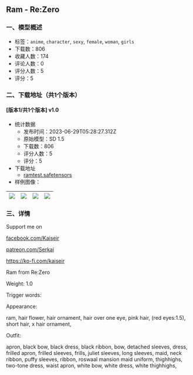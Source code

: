 ## Ram - Re:Zero
### 一、模型概述

- 标签：`anime`, `character`, `sexy`, `female`, `woman`, `girls`
- 下载数：806
- 收藏人数：174
- 评论人数：0
- 评分人数：5
- 评分：5

### 二、下载地址（共1个版本）

#### [版本1/共1个版本] v1.0

- 统计数据
  - 发布时间：2023-06-29T05:28:27.312Z
  - 原始模型：SD 1.5
  - 下载数：806
  - 评分人数：5
  - 评分：5
- 下载地址
  - [ramtest.safetensors](https://civitai.com/api/download/models/106375)
- 样例图像：

| <img src="https://image.civitai.com/xG1nkqKTMzGDvpLrqFT7WA/c7608f28-b3b5-44b9-8e23-db9bc2c37524/width=450/1330440.jpeg" /> | <img src="https://image.civitai.com/xG1nkqKTMzGDvpLrqFT7WA/6258a3de-4624-426b-9455-dc811d196281/width=450/1330437.jpeg" /> | <img src="https://image.civitai.com/xG1nkqKTMzGDvpLrqFT7WA/070fcef9-a16c-4173-a59c-b8a1b166ad12/width=450/1330434.jpeg" /> | <img src="https://image.civitai.com/xG1nkqKTMzGDvpLrqFT7WA/5ae5113c-859a-4897-8905-af0aed8af174/width=450/1330438.jpeg" /> |
| ---- | ---- | ---- | ---- |


### 三、详情
<p>Support me on</p><p><a target="_blank" rel="ugc" href="http://facebook.com/Kaiseir">facebook.com/Kaiseir</a></p><p><a target="_blank" rel="ugc" href="http://patreon.com/Serkai">patreon.com/Serkai</a></p><p><a target="_blank" rel="ugc" href="https://ko-fi.com/kaiseir">https://ko-fi.com/kaiseir</a></p><p>Ram from Re:Zero</p><p>Weight: 1.0</p><p>Trigger words:</p><p>Appearance: </p><p>ram, hair flower, hair ornament, hair over one eye, pink hair, (red eyes:1.5), short hair, x hair ornament,</p><p>Outfit:</p><p>apron, black bow, black dress, black ribbon, bow, detached sleeves, dress, frilled apron, frilled sleeves, frills, juliet sleeves, long sleeves, maid, neck ribbon, puffy sleeves, ribbon, roswaal mansion maid uniform, thighhighs, two-tone dress, waist apron, white bow, white dress, white thighhighs,</p>